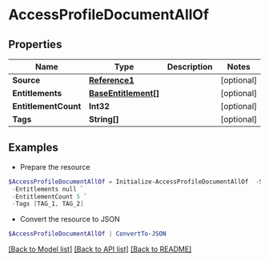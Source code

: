 # AccessProfileDocumentAllOf
## Properties

Name | Type | Description | Notes
------------ | ------------- | ------------- | -------------
**Source** | [**Reference1**](Reference1.md) |  | [optional] 
**Entitlements** | [**BaseEntitlement[]**](BaseEntitlement.md) |  | [optional] 
**EntitlementCount** | **Int32** |  | [optional] 
**Tags** | **String[]** |  | [optional] 

## Examples

- Prepare the resource
```powershell
$AccessProfileDocumentAllOf = Initialize-AccessProfileDocumentAllOf  -Source null `
 -Entitlements null `
 -EntitlementCount 5 `
 -Tags [TAG_1, TAG_2]
```

- Convert the resource to JSON
```powershell
$AccessProfileDocumentAllOf | ConvertTo-JSON
```

[[Back to Model list]](../README.md#documentation-for-models) [[Back to API list]](../README.md#documentation-for-api-endpoints) [[Back to README]](../README.md)

